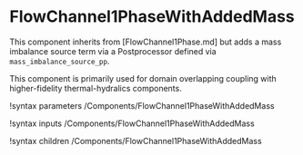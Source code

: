 # FlowChannel1PhaseWithAddedMass

This component inherits from [FlowChannel1Phase.md] but adds a mass imbalance
source term via a Postprocessor defined via `mass_imbalance_source_pp`.

This component is primarily used for domain overlapping coupling
with higher-fidelity thermal-hydralics components.

!syntax parameters /Components/FlowChannel1PhaseWithAddedMass

!syntax inputs /Components/FlowChannel1PhaseWithAddedMass

!syntax children /Components/FlowChannel1PhaseWithAddedMass
